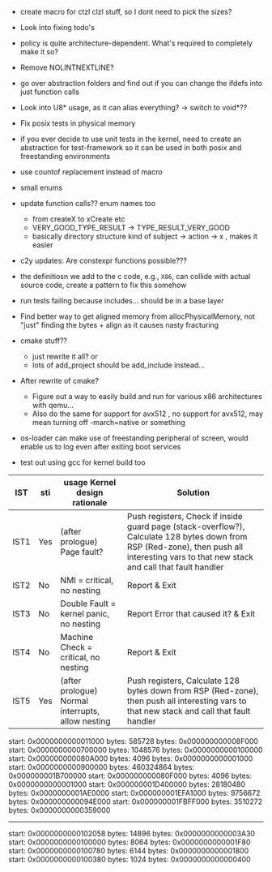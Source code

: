 - create macro for ctzl clzl stuff, so I dont need to pick the sizes?
- Look into fixing todo's
- policy is quite architecture-dependent. What's required to completely make it so?
- Remove NOLINTNEXTLINE?
- go over abstraction folders and find out if you can change the ifdefs into just function calls
- Look into U8* usage, as it can alias everything? -> switch to void*??
- Fix posix tests in physical memory
- if you ever decide to use unit tests in the kernel, need to create an abstraction for test-framework so it can be used in both posix and freestanding environments
- use countof replacement instead of macro
- small enums
- update function calls?? enum names too
  - from createX to xCreate etc
  - VERY_GOOD_TYPE_RESULT -> TYPE_RESULT_VERY_GOOD
  - basically directory structure kind of subject -> action -> x , makes it easier
- c2y updates: Are constexpr functions possible???
- the definitiosn we add to the c code, e.g., `X86`, can collide with actual source code, create a pattern to fix this somehow

- run tests
  failing because includes... should be in a base layer

- Find better way to get aligned memory from allocPhysicalMemory, not "just" finding the bytes + align as it causes nasty fracturing

- cmake stuff??
  - just rewrite it all?
    or
  - lots of add_project should be add_include instead...

- After rewrite of cmake?
  - Figure out a way to easily build and run for various x86 architectures with qemu...
  - Also do the same for support for avx512 , no support for avx512, may mean turning off -march=native or something
- os-loader can make use of freestanding peripheral of screen, would enable us to log even after exiting boot services
- test out using gcc for kernel build too

| IST  | sti | usage Kernel design rationale                     | Solution                                                                                                                                                                                 |
| ---- | --- | ------------------------------------------------- | ---------------------------------------------------------------------------------------------------------------------------------------------------------------------------------------- |
| IST1 | Yes | (after prologue) Page fault?                      | Push registers, Check if inside guard page (stack-overflow?), Calculate 128 bytes down from RSP (Red-zone), then push all interesting vars to that new stack and call that fault handler |
| IST2 | No  | NMI = critical, no nesting                        | Report & Exit                                                                                                                                                                            |
| IST3 | No  | Double Fault = kernel panic, no nesting           | Report Error that caused it? & Exit                                                                                                                                                      |
| IST4 | No  | Machine Check = critical, no nesting              | Report & Exit                                                                                                                                                                            |
| IST5 | Yes | (after prologue) Normal interrupts, allow nesting | Push registers, Calculate 128 bytes down from RSP (Red-zone), then push all interesting vars to that new stack and call that fault handler                                               |

start: 0x0000000000011000 bytes: 585728 bytes: 0x000000000008F000
start: 0x0000000000700000 bytes: 1048576 bytes: 0x0000000000100000
start: 0x000000000080A000 bytes: 4096 bytes: 0x0000000000001000
start: 0x0000000000900000 bytes: 460324864 bytes: 0x000000001B700000
start: 0x000000000080F000 bytes: 4096 bytes: 0x0000000000001000
start: 0x000000001D400000 bytes: 28180480 bytes: 0x0000000001AE0000
start: 0x000000001EFA1000 bytes: 9756672 bytes: 0x000000000094E000
start: 0x000000001FBFF000 bytes: 3510272 bytes: 0x0000000000359000

---

start: 0x0000000000102058 bytes: 14896 bytes: 0x0000000000003A30
start: 0x0000000000100000 bytes: 8064 bytes: 0x0000000000001F80
start: 0x0000000000100780 bytes: 6144 bytes: 0x0000000000001800
start: 0x0000000000100380 bytes: 1024 bytes: 0x0000000000000400
